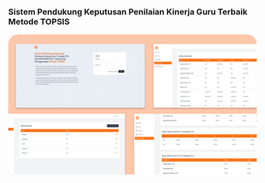 ### Sistem Pendukung Keputusan Penilaian Kinerja Guru Terbaik Metode TOPSIS

<img src="SPK Guru Terbaik.png" style="border-radius: 20px;" />
